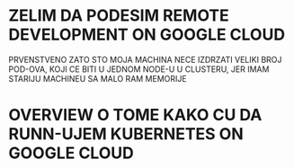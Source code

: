 # ZELIM DA PODESIM REMOTE DEVELOPMENT ON GOOGLE CLOUD

PRVENSTVENO ZATO STO MOJA MACHINA NECE IZDRZATI VELIKI BROJ POD-OVA, KOJI CE BITI U JEDNOM NODE-U U CLUSTERU, JER IMAM STARIJU MACHINEU SA MALO RAM MEMORIJE

# OVERVIEW O TOME KAKO CU DA RUNN-UJEM KUBERNETES ON GOOGLE CLOUD

